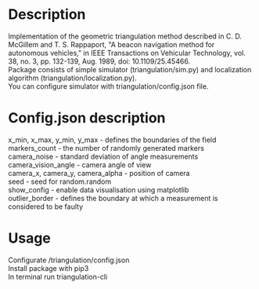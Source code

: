 # Description
Implementation of the geometric triangulation method described in C. D. McGillem and T. S. Rappaport, "A beacon navigation method for autonomous vehicles," in IEEE Transactions on Vehicular Technology, vol. 38, no. 3, pp. 132-139, Aug. 1989, doi: 10.1109/25.45466.  
Package consists of simple simulator (triangulation/sim.py) and localization algorithm (triangulation/localization.py).  
You can configure simulator with triangulation/config.json file.  
# Config.json description
x_min, x_max, y_min, y_max - defines the boundaries of the field   
markers_count - the number of randomly generated markers  
camera_noise - standard deviation of angle measurements  
camera_vision_angle - camera angle of view  
camera_x, camera_y, camera_alpha - position of camera  
seed - seed for random.random  
show_config - enable data visualisation using matplotlib  
outlier_border - defines the boundary at which a measurement is considered to be faulty   
# Usage
Configurate /triangulation/config.json  
Install package with pip3  
In terminal run triangulation-cli  

